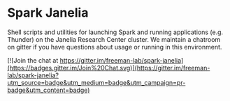 # Spark Janelia

Shell scripts and utilities for launching Spark and running applications (e.g. Thunder) on the Janelia Research Center cluster. We maintain a chatroom on gitter if you have questions about usage or running in this environment.

[![Join the chat at https://gitter.im/freeman-lab/spark-janelia](https://badges.gitter.im/Join%20Chat.svg)](https://gitter.im/freeman-lab/spark-janelia?utm_source=badge&utm_medium=badge&utm_campaign=pr-badge&utm_content=badge)
